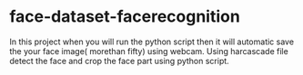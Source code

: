 # face-dataset-facerecognition
In this project when you will run the python script then it will automatic save the your face image( morethan fifty) using webcam. 
Using harcascade file detect the face and crop the face part using python script.
